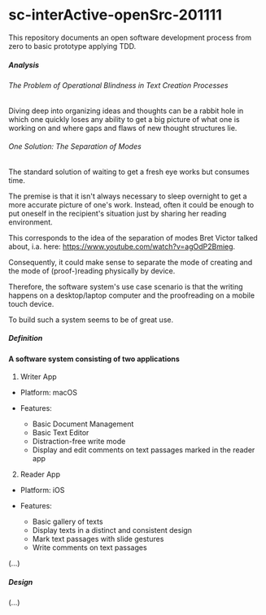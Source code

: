 # sc-interActive-openSrc-201111
 This repository documents an open software development process from zero to basic prototype applying TDD.

##### Analysis

###### The Problem of Operational Blindness in Text Creation Processes

Diving deep into organizing ideas and thoughts can be a rabbit hole in which one quickly loses any ability to get a big picture of what one is working on and where gaps and flaws of new thought structures lie.

 ###### One Solution: The Separation of Modes

The standard solution of waiting to get a fresh eye works but consumes time.

The premise is that it isn't always necessary to sleep overnight to get a more accurate picture of one's work.
Instead, often it could be enough to put oneself in the recipient's situation just by sharing her reading environment.

This corresponds to the idea of the separation of modes Bret Victor talked about, i.a. here: https://www.youtube.com/watch?v=agOdP2Bmieg.

Consequently, it could make sense to separate the mode of creating and the mode of (proof-)reading physically by device.

Therefore, the software system's use case scenario is that the writing happens on a desktop/laptop computer and the proofreading on a mobile touch device.  

To build such a system seems to be of great use.

##### Definition

#### A software system consisting of two applications

1. Writer App

- Platform: macOS  

- Features:  

    - Basic Document Management
    - Basic Text Editor
    - Distraction-free write mode
    - Display and edit comments on text passages marked in the reader app  

2. Reader App

- Platform: iOS  

- Features:  

    - Basic gallery of texts
    - Display texts in a distinct and consistent design
    - Mark text passages with slide gestures
    - Write comments on text passages

(…)

##### Design

(…)







